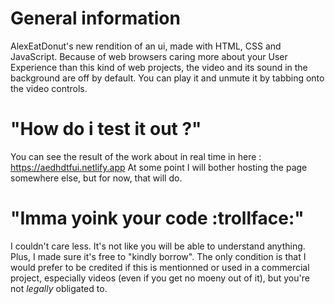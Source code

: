 # General information

AlexEatDonut's new rendition of an ui, made with HTML, CSS and JavaScript.
Because of web browsers caring more about your User Experience than this kind of web projects, the video and its sound in the background are off by default. You can play it and unmute it by tabbing onto the video controls.

# "How do i test it out ?"

You can see the result of the work about in real time in here : https://aedhdtfui.netlify.app
At some point I will bother hosting the page somewhere else, but for now, that will do.

# "Imma yoink your code :trollface:"

I couldn't care less. It's not like you will be able to understand anything. Plus, I made sure it's free to "kindly borrow".
The only condition is that I would prefer to be credited if this is mentionned or used in a commercial project, especially videos (even if you get no moeny out of it), but you're not _legally_ obligated to.
